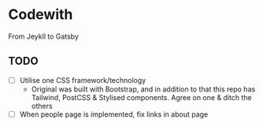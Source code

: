 # Codewith 
From Jeykll to Gatsby

## TODO
- [ ] Utilise one CSS framework/technology
  - Original was built with Bootstrap, and in addition to that this repo has Tailwind, PostCSS & Stylised components. Agree on one & ditch the others
- [ ] When people page is implemented, fix links in about page
